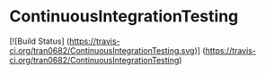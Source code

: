 ContinuousIntegrationTesting
============================
[![Build Status] (https://travis-ci.org/tran0682/ContinuousIntegrationTesting.svg)] (https://travis-ci.org/tran0682/ContinuousIntegrationTesting)
